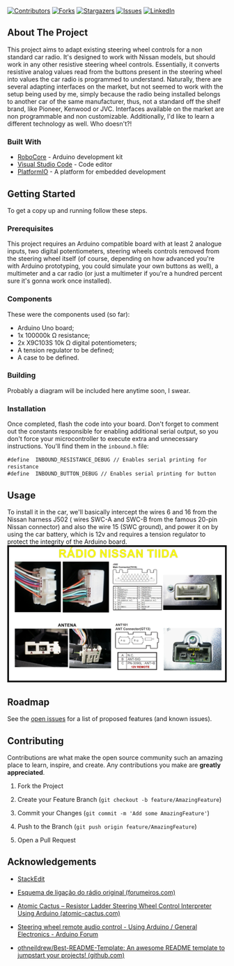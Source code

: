 [![Contributors][contributors-shield]][contributors-url]
[![Forks][forks-shield]][forks-url]
[![Stargazers][stars-shield]][stars-url]
[![Issues][issues-shield]][issues-url]
[![LinkedIn][linkedin-shield]][linkedin-url]

## About The Project

This project aims to adapt existing steering wheel controls for a non standard car radio. It's designed to work with Nissan models, but should work in any other resistive steering wheel controls. Essentially, it converts resistive analog values read from the buttons present in the steering wheel into values the car radio is programmed to understand. Naturally, there are several adapting interfaces on the market, but not seemed to work with the setup being used by me, simply because the radio being installed belongs to another car of the same manufacturer, thus, not a standard off the shelf brand, like Pioneer, Kenwood or JVC. Interfaces available on the market are non programmable and non customizable. Additionally, I'd like to learn a different technology as well. Who doesn't?!

### Built With

* [RoboCore](https://www.robocore.net/) - Arduino development kit
* [Visual Studio Code](https://code.visualstudio.com/) - Code editor
* [PlatformIO](https://platformio.org/) - A platform for embedded development
 
## Getting Started

To get a copy up and running follow these steps.

### Prerequisites

This project requires an Arduino compatible board with at least 2 analogue inputs, two digital potentiometers, steering wheels controls removed from the steering wheel itself (of course, depending on how advanced you're with Arduino prototyping, you could simulate your own buttons as well), a multimeter and a car radio (or just a multimeter if you're a hundred percent sure it's gonna work once installed).

### Components
These were the components used (so far):
* Arduino Uno board;
* 1x 100000k Ω resistance;
* 2x X9C103S 10k Ω digital potentiometers;
* A tension regulator to be defined;
* A case to be defined.

### Building
Probably a diagram will be included here anytime soon, I swear.

### Installation
Once completed, flash the code into your board. Don't forget to comment out the constants responsible for enabling additional serial output, so you don't force your microcontroller to execute extra and unnecessary instructions. You'll find them in the `inbound.h` file:

```
#define  INBOUND_RESISTANCE_DEBUG // Enables serial printing for resistance
#define  INBOUND_BUTTON_DEBUG // Enables serial printing for button
```

## Usage
To install it in the car, we'll basically intercept the wires 6 and 16 from the Nissan harness J502 ( wires SWC-A and SWC-B from the famous 20-pin Nissan connector) and also the wire 15 (SWC ground), and power it on by using the car battery, which is 12v and requires a tension regulator to protect the integrity of the Arduino board.
![Nissan harness pinout][connector]

## Roadmap

See the [open issues](https://github.com/offspringer/swc-adapter/issues) for a list of proposed features (and known issues).

## Contributing

Contributions are what make the open source community such an amazing place to learn, inspire, and create. Any contributions you make are **greatly appreciated**.

1. Fork the Project

2. Create your Feature Branch (`git checkout -b feature/AmazingFeature`)

3. Commit your Changes (`git commit -m 'Add some AmazingFeature'`)

4. Push to the Branch (`git push origin feature/AmazingFeature`)

5. Open a Pull Request
 
## Acknowledgements

* [StackEdit](https://stackedit.io)

* [Esquema de ligação do rádio original (forumeiros.com)](https://tiidaclube.forumeiros.com/t1005-esquema-de-ligacao-do-radio-original)

* [Atomic Cactus – Resistor Ladder Steering Wheel Control Interpreter Using Arduino (atomic-cactus.com)](https://atomic-cactus.com/2013/03/29/resistor-ladder-steering-wheel-control-interpreter-using-arduino/)

* [Steering wheel remote audio control - Using Arduino / General Electronics - Arduino Forum](https://forum.arduino.cc/t/steering-wheel-remote-audio-control/223878/7)

* [othneildrew/Best-README-Template: An awesome README template to jumpstart your projects! (github.com)](https://github.com/othneildrew/Best-README-Template)

<!-- MARKDOWN LINKS & IMAGES -->
[contributors-shield]: https://img.shields.io/github/contributors/offspringer/swc-adapter.svg?style=for-the-badge
[contributors-url]: https://github.com/offspringer/swc-adapter/graphs/contributors
[forks-shield]: https://img.shields.io/github/forks/offspringer/swc-adapter.svg?style=for-the-badge
[forks-url]: https://github.com/offspringer/swc-adapter/network/members
[stars-shield]: https://img.shields.io/github/stars/offspringer/swc-adapter.svg?style=for-the-badge
[stars-url]: https://github.com/offspringer/swc-adapter/stargazers
[issues-shield]: https://img.shields.io/github/issues/offspringer/swc-adapter.svg?style=for-the-badge
[issues-url]: https://github.com/offspringer/swc-adapter/issues
[linkedin-shield]: https://img.shields.io/badge/-LinkedIn-black.svg?style=for-the-badge&logo=linkedin&colorB=555
[linkedin-url]: https://www.linkedin.com/in/rogertdsantos/
[connector]:images/connector.jpg
